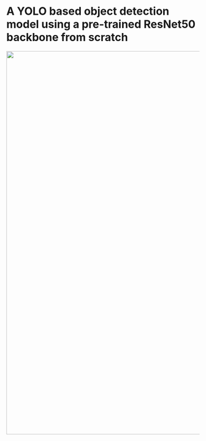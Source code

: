 # A YOLO based object detection model using a pre-trained ResNet50 backbone from scratch
<img src="https://github.com/RajarshiGO/object_detection/blob/main/demo.gif" width="1000px">
